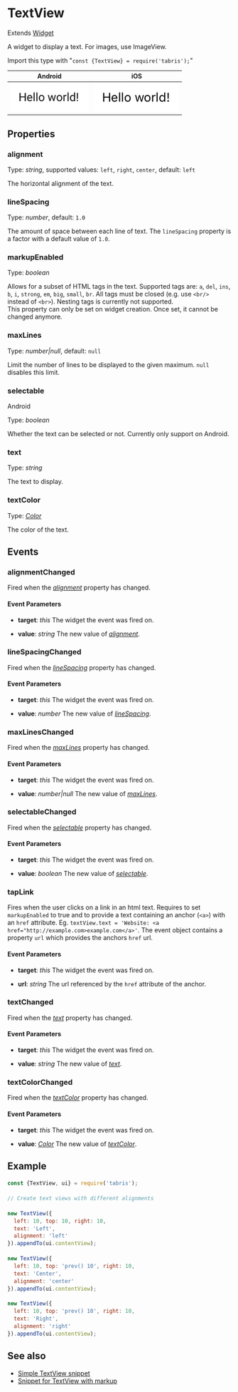 ---
---
# TextView

Extends [Widget](Widget.md)

A widget to display a text. For images, use ImageView.

Import this type with "`const {TextView} = require('tabris');`"

Android | iOS
--- | ---
![TextView on Android](img/android/TextView.png) | ![TextView on iOS](img/ios/TextView.png)

## Properties

### alignment


Type: *string*, supported values: `left`, `right`, `center`, default: `left`

The horizontal alignment of the text.

### lineSpacing


Type: *number*, default: `1.0`

The amount of space between each line of text. The `lineSpacing` property is a factor with a default value of `1.0`.

### markupEnabled


Type: *boolean*

Allows for a subset of HTML tags in the text. Supported tags are: `a`, `del`, `ins`, `b`, `i`, `strong`, `em`, `big`, `small`, `br`. All tags must be closed (e.g. use `<br/>` instead of `<br>`). Nesting tags is currently not supported.<br/>This property can only be set on widget creation. Once set, it cannot be changed anymore.

### maxLines


Type: *number\|null*, default: `null`

Limit the number of lines to be displayed to the given maximum. `null` disables this limit.

### selectable
<p class="platforms"><span class="android-tag" title="supported on Android">Android</span></p>

Type: *boolean*

Whether the text can be selected or not. Currently only support on Android.

### text


Type: *string*

The text to display.

### textColor


Type: *[Color](../types.md#color)*

The color of the text.


## Events

### alignmentChanged

Fired when the [*alignment*](#alignment) property has changed.

#### Event Parameters 
- **target**: *this*
    The widget the event was fired on.

- **value**: *string*
    The new value of [*alignment*](#alignment).


### lineSpacingChanged

Fired when the [*lineSpacing*](#lineSpacing) property has changed.

#### Event Parameters 
- **target**: *this*
    The widget the event was fired on.

- **value**: *number*
    The new value of [*lineSpacing*](#lineSpacing).


### maxLinesChanged

Fired when the [*maxLines*](#maxLines) property has changed.

#### Event Parameters 
- **target**: *this*
    The widget the event was fired on.

- **value**: *number\|null*
    The new value of [*maxLines*](#maxLines).


### selectableChanged

Fired when the [*selectable*](#selectable) property has changed.

#### Event Parameters 
- **target**: *this*
    The widget the event was fired on.

- **value**: *boolean*
    The new value of [*selectable*](#selectable).


### tapLink

Fires when the user clicks on a link in an html text. Requires to set `markupEnabled` to true and to provide a text containing an anchor (`<a>`) with an `href` attribute. Eg. `textView.text = 'Website: <a href="http://example.com>example.com</a>'`. The event object contains a property `url` which provides the anchors `href` url.

#### Event Parameters 
- **target**: *this*
    The widget the event was fired on.

- **url**: *string*
    The url referenced by the `href` attribute of the anchor.


### textChanged

Fired when the [*text*](#text) property has changed.

#### Event Parameters 
- **target**: *this*
    The widget the event was fired on.

- **value**: *string*
    The new value of [*text*](#text).


### textColorChanged

Fired when the [*textColor*](#textColor) property has changed.

#### Event Parameters 
- **target**: *this*
    The widget the event was fired on.

- **value**: *[Color](../types.md#color)*
    The new value of [*textColor*](#textColor).





## Example
```js
const {TextView, ui} = require('tabris');

// Create text views with different alignments

new TextView({
  left: 10, top: 10, right: 10,
  text: 'Left',
  alignment: 'left'
}).appendTo(ui.contentView);

new TextView({
  left: 10, top: 'prev() 10', right: 10,
  text: 'Center',
  alignment: 'center'
}).appendTo(ui.contentView);

new TextView({
  left: 10, top: 'prev() 10', right: 10,
  text: 'Right',
  alignment: 'right'
}).appendTo(ui.contentView);
```
## See also

- [Simple TextView snippet](https://github.com/eclipsesource/tabris-js/tree/v2.7.0/snippets/textview.js)
- [Snippet for TextView with markup](https://github.com/eclipsesource/tabris-js/tree/v2.7.0/snippets/textview-markupenabled.js)
